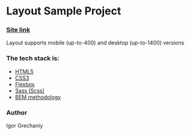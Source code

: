 # Layout Sample Project

### [Site link](https://grinyanet.github.io/Responsive-layout/)


Layout supports mobile (up-to-400) and desktop (up-to-1400) versions

### The tech stack is:

- [HTML5](https://en.wikipedia.org/wiki/HTML5)
- [CSS3](https://en.wikipedia.org/wiki/Cascading_Style_Sheets)
- [Flexbox](https://en.wikipedia.org/wiki/CSS_Flexible_Box_Layout)
- [Sass (Scss)](https://sass-lang.com/)
- [BEM methodology](https://en.bem.info/methodology/)

### Author
Igor Grechaniy
